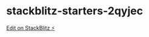 # stackblitz-starters-2qyjec

[Edit on StackBlitz ⚡️](https://stackblitz.com/edit/stackblitz-starters-2qyjec)